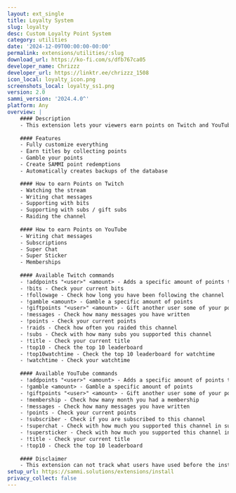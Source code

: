```yaml
---
layout: ext_single
title: Loyalty System
slug: loyalty
desc: Custom Loyalty Point System
category: utilities
date: '2024-12-09T00:00:00-00:00'
permalink: extensions/utilities/:slug
download_url: https://ko-fi.com/s/dfb767ca05
developer_name: Chrizzz
developer_url: https://linktr.ee/chrizzz_1508
icon_local: loyalty_icon.png
screenshots_local: loyalty_ss1.png
version: 2.0
sammi_version: '2024.4.0^'
platform: Any
overview: |
    #### Description
    - This extension lets your viewers earn points on Twitch and YouTube and use them for various actions
    
    #### Features
    - Fully customize everything
    - Earn titles by collecting points
    - Gamble your points
    - Create SAMMI point redemptions
    - Automatically creates backups of the database

    #### How to earn Points on Twitch
    - Watching the stream
    - Writing chat messages
    - Supporting with bits
    - Supporting with subs / gift subs
    - Raiding the channel
    
    #### How to earn Points on YouTube
    - Writing chat messages
    - Subscriptions
    - Super Chat
    - Super Sticker
    - Memberships
    
    #### Available Twitch commands
    - !addpoints "<user>" <amount> - Adds a specific amount of points to a user
    - !bits - Check your current bits
    - !followage - Check how long you have been following the channel
    - !gamble <amount> - Gamble a specific amount of points
    - !giftpoints "<user>" <amount> - Gift another user some of your points
    - !messages - Check how many messages you have written
    - !points - Check your current points
    - !raids - Check how often you raided this channel
    - !subs - Check with how many subs you supported this channel
    - !title - Check your current title
    - !top10 - Check the top 10 leaderboard
    - !top10watchtime - Check the top 10 leaderboard for watchtime
    - !watchtime - Check your watchtime
    
    #### Available YouTube commands
    - !addpoints "<user>" <amount> - Adds a specific amount of points to a user
    - !gamble <amount> - Gamble a specific amount of points
    - !giftpoints "<user>" <amount> - Gift another user some of your points
    - !membership - Check how many month you had a membership
    - !messages - Check how many messages you have written
    - !points - Check your current points
    - !subscriber - Check if you are subscribed to this channel
    - !superchat - Check with how much you supported this channel in super chats
    - !supersticker - Check with how much you supported this channel in super stickers
    - !title - Check your current title
    - !top10 - Check the top 10 leaderboard
    
    #### Disclaimer
    - This extension can not track what users have used before the installation, so the amount of messages, bits, subs, etc will be counted from the start of this extension installation and will only count up, as long as SAMMI is running
setup_url: https://sammi.solutions/extensions/install
privacy_collect: false
---
```

